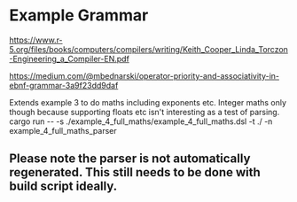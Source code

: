 # Example Grammar 
https://www.r-5.org/files/books/computers/compilers/writing/Keith_Cooper_Linda_Torczon-Engineering_a_Compiler-EN.pdf

https://medium.com/@mbednarski/operator-priority-and-associativity-in-ebnf-grammar-3a9f23dd9daf

Extends example 3 to do maths including exponents etc. Integer maths only though because supporting floats etc isn't interesting as a test of parsing. 
cargo run -- -s ./example_4_full_maths/example_4_full_maths.dsl -t ./ -n example_4_full_maths_parser



## Please note the parser is not automatically regenerated. This still needs to be done with build script ideally.